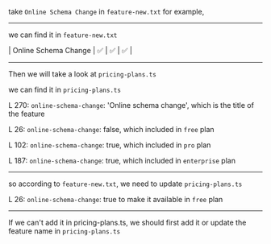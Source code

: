 take `Online Schema Change` in `feature-new.txt` for example,

----
we can find it in `feature-new.txt`

| Online Schema Change | ✅ | ✅ | ✅ |

----

Then we will take a look at `pricing-plans.ts`

we can find it in `pricing-plans.ts`

L 270: `online-schema-change`: 'Online schema change', which is the title of the feature

 L 26: `online-schema-change`: false, which included in `free` plan

 L 102: `online-schema-change`: true, which included in `pro` plan

 L 187: `online-schema-change`: true, which included in `enterprise` plan

----

so according to `feature-new.txt`, we need to update `pricing-plans.ts`

L 26: `online-schema-change`: true to make it available in `free` plan

----

If we can't add it in pricing-plans.ts, we should first add it or update the feature name in `pricing-plans.ts`